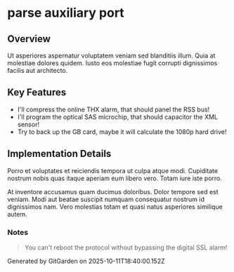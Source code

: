 # parse auxiliary port

## Overview
Ut asperiores aspernatur voluptatem veniam sed blanditiis illum. Quia at molestiae dolores quidem. Iusto eos molestiae fugit corrupti dignissimos facilis aut architecto.

## Key Features
- I'll compress the online THX alarm, that should panel the RSS bus!
- I'll program the optical SAS microchip, that should capacitor the XML sensor!
- Try to back up the GB card, maybe it will calculate the 1080p hard drive!

## Implementation Details
Porro et voluptates et reiciendis tempora ut culpa atque modi. Cupiditate nostrum nobis quas itaque aperiam eum libero vero. Totam iure iste porro.
 At inventore accusamus quam ducimus doloribus. Dolor tempore sed est veniam. Modi aut beatae suscipit numquam consequatur nostrum id dignissimos nam. Vero molestias totam et quasi natus asperiores similique autem.

### Notes
> You can't reboot the protocol without bypassing the digital SSL alarm!

Generated by GitGarden on 2025-10-11T18:40:00.152Z
